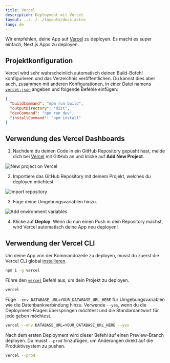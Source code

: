 ```yaml
---
title: Vercel
description: Deployment mit Vercel
layout: ../../../layouts/docs.astro
lang: de
---
```


Wir empfehlen, deine App auf [Vercel](https://vercel.com/?utm_source=t3-oss&utm_campaign=oss) zu deployen. Es macht es super einfach, Next.js Apps zu deployen.

## Projektkonfiguration

Vercel wird sehr wahrscheinlich automatisch deinen Build-Befehl konfigurieren und das Verzeichnis veröffentlichen. Du kannst dies aber auch, zusammen mit anderen Konfigurationen, in einer Datei namens [`vercel.json`](https://vercel.com/docs/project-configuration) angeben und folgende Befehle einfügen:

```json
{
  "buildCommand": "npm run build",
  "outputDirectory": "dist",
  "devCommand": "npm run dev",
  "installCommand": "npm install"
}
```

## Verwendung des Vercel Dashboards

1. Nachdem du deinen Code in ein GitHub Repository gepusht hast, melde dich bei [Vercel](https://vercel.com/?utm_source=t3-oss&utm_campaign=oss) mit GitHub an und klicke auf **Add New Project**.

![New project on Vercel](/images/vercel-new-project.webp)

2. Importiere das GitHub Repository mit deinem Projekt, welches du deployen möchtest.

![Import repository](/images/vercel-import-project.webp)

3. Füge deine Umgebungsvariablen hinzu.

![Add environment variables](/images/vercel-env-vars.webp)

4. Klicke auf **Deploy**. Wenn du nun einen Push in dein Repository machst, wird Vercel automatisch deine App neu deployen!

## Verwendung der Vercel CLI

Um deine App von der Kommandozeile zu deployen, musst du zuerst die Vercel CLI global [installieren](https://vercel.com/docs/cli#installing-vercel-cli).

```bash
npm i -g vercel
```

Führe den [`vercel`](https://vercel.com/docs/cli/deploying-from-cli) Befehl aus, um dein Projekt zu deployen.

```bash
vercel
```

Füge `--env DATABASE_URL=YOUR_DATABASE_URL_HERE` für Umgebungsvariablen wie die Datenbankverbindung hinzu. Verwende `--yes`, wenn du die Deployment-Fragen überspringen möchtest und die Standardantwort für jede geben möchtest.

```bash
vercel --env DATABASE_URL=YOUR_DATABASE_URL_HERE --yes
```

Nach dem ersten Deployment wird dieser Befehl auf einen Preview-Branch deployen. Du musst `--prod` hinzufügen, um Änderungen direkt auf die Produktivsystem zu pushen.

```bash
vercel --prod
```
